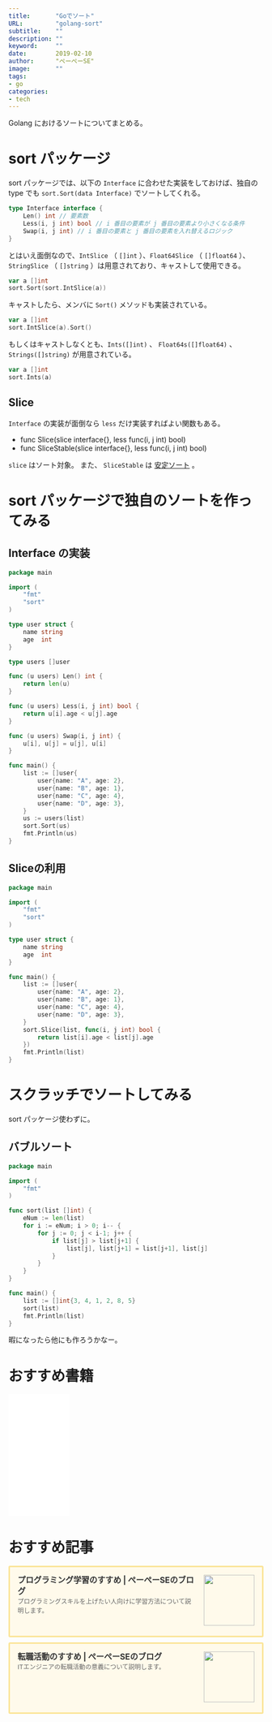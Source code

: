 ```yaml
---
title:       "Goでソート"
URL:         "golang-sort"
subtitle:    ""
description: ""
keyword:     ""
date:        2019-02-10
author:      "ぺーぺーSE"
image:       ""
tags:
- go
categories:
- tech
---
```


Golang におけるソートについてまとめる。

<!--more-->

# sort パッケージ

sort パッケージでは、以下の `Interface` に合わせた実装をしておけば、独自の type でも `sort.Sort(data Interface)` でソートしてくれる。

```go
type Interface interface {
	Len() int // 要素数
	Less(i, j int) bool // i 番目の要素が j 番目の要素より小さくなる条件
	Swap(i, j int) // i 番目の要素と j 番目の要素を入れ替えるロジック
}
```

とはいえ面倒なので、`IntSlice` （ `[]int` ）、`Float64Slice` （ `[]float64` ）、`StringSlice` （ `[]string` ）は用意されており、キャストして使用できる。

```go
var a []int
sort.Sort(sort.IntSlice(a))
```

キャストしたら、メンバに `Sort()` メソッドも実装されている。

```go
var a []int
sort.IntSlice(a).Sort()
```

もしくはキャストしなくとも、`Ints([]int)` 、 `Float64s([]float64)` 、 `Strings([]string)` が用意されている。

```go
var a []int
sort.Ints(a)
```

## Slice

`Interface` の実装が面倒なら `less` だけ実装すればよい関数もある。

- func Slice(slice interface{}, less func(i, j int) bool)
- func SliceStable(slice interface{}, less func(i, j int) bool)

`slice` はソート対象。
また、 `SliceStable` は [安定ソート](https://ja.wikipedia.org/wiki/%E5%AE%89%E5%AE%9A%E3%82%BD%E3%83%BC%E3%83%88) 。

# sort パッケージで独自のソートを作ってみる

## Interface の実装

```go
package main

import (
	"fmt"
	"sort"
)

type user struct {
	name string
	age  int
}

type users []user

func (u users) Len() int {
	return len(u)
}

func (u users) Less(i, j int) bool {
	return u[i].age < u[j].age
}

func (u users) Swap(i, j int) {
	u[i], u[j] = u[j], u[i]
}

func main() {
	list := []user{
		user{name: "A", age: 2},
		user{name: "B", age: 1},
		user{name: "C", age: 4},
		user{name: "D", age: 3},
	}
	us := users(list)
	sort.Sort(us)
	fmt.Println(us)
}
```

## Sliceの利用

```go
package main

import (
	"fmt"
	"sort"
)

type user struct {
	name string
	age  int
}

func main() {
	list := []user{
		user{name: "A", age: 2},
		user{name: "B", age: 1},
		user{name: "C", age: 4},
		user{name: "D", age: 3},
	}
	sort.Slice(list, func(i, j int) bool {
		return list[i].age < list[j].age
	})
	fmt.Println(list)
}
```

# スクラッチでソートしてみる

sort パッケージ使わずに。

## バブルソート

```go
package main

import (
	"fmt"
)

func sort(list []int) {
	eNum := len(list)
	for i := eNum; i > 0; i-- {
		for j := 0; j < i-1; j++ {
			if list[j] > list[j+1] {
				list[j], list[j+1] = list[j+1], list[j]
			}
		}
	}
}

func main() {
	list := []int{3, 4, 1, 2, 8, 5}
	sort(list)
	fmt.Println(list)
}
```

暇になったら他にも作ろうかなー。

# おすすめ書籍

<!-- amazon affiliate kindle golang --->
<iframe sandbox="allow-popups allow-scripts allow-modals allow-forms allow-same-origin" style="width:120px;height:240px;" marginwidth="0" marginheight="0" scrolling="no" frameborder="0" src="//rcm-fe.amazon-adsystem.com/e/cm?lt1=_blank&bc1=000000&IS2=1&bg1=FFFFFF&fc1=000000&lc1=0000FF&t=tanakakns-22&language=ja_JP&o=9&p=8&l=as4&m=amazon&f=ifr&ref=as_ss_li_til&asins=B07VPSXF6N&linkId=41e7577d372f3469241a8f7608cc6fc2"></iframe>

# おすすめ記事

<!-- プログラミング学習のすすめ -->
<div class="blogcardfu" style="width:auto;max-width:9999px;border:3px solid #FBE599;border-radius:3px;margin:10px 0;padding:15px;line-height:1.4;text-align:left;background:#FFFAEB;"><a href="https://blog.pepese.com/article-programing-learning" target="_blank" style="display:block;text-decoration:none;"><span class="blogcardfu-image" style="float:right;width:100px;padding:0 0 0 10px;margin:0 0 5px 5px;"><img src="https://images.weserv.nl/?w=100&url=ssl:blog.pepese.com/img/yaruwo.gif" width="100" style="width:100%;height:auto;max-height:100px;min-width:0;border:0 none;margin:0;"></span><br style="display:none"><span class="blogcardfu-title" style="font-size:112.5%;font-weight:700;color:#333333;margin:0 0 5px 0;">プログラミング学習のすすめ | ぺーぺーSEのブログ</span><br><span class="blogcardfu-content" style="font-size:87.5%;font-weight:400;color:#666666;">プログラミングスキルを上げたい人向けに学習方法について説明します。</span><br><span style="clear:both;display:block;overflow:hidden;height:0;">&nbsp;</span></a></div>

<!-- 転職活動のすすめ -->
<div class="blogcardfu" style="width:auto;max-width:9999px;border:3px solid #FBE599;border-radius:3px;margin:10px 0;padding:15px;line-height:1.4;text-align:left;background:#FFFAEB;"><a href="https://blog.pepese.com/article-job-changing" target="_blank" style="display:block;text-decoration:none;"><span class="blogcardfu-image" style="float:right;width:100px;padding:0 0 0 10px;margin:0 0 5px 5px;"><img src="https://images.weserv.nl/?w=100&url=ssl:blog.pepese.com/img/yaruwo.gif" width="100" style="width:100%;height:auto;max-height:100px;min-width:0;border:0 none;margin:0;"></span><br style="display:none"><span class="blogcardfu-title" style="font-size:112.5%;font-weight:700;color:#333333;margin:0 0 5px 0;">転職活動のすすめ | ぺーぺーSEのブログ</span><br><span class="blogcardfu-content" style="font-size:87.5%;font-weight:400;color:#666666;">ITエンジニアの転職活動の意義について説明します。</span><br><span style="clear:both;display:block;overflow:hidden;height:0;">&nbsp;</span></a></div>
